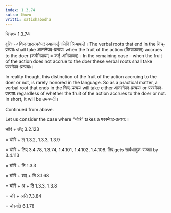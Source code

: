 ```yaml
---
index: 1.3.74
sutra: णिचश्च
vritti: satishabodha
---
```



 णिचश्च 1.3.74 


वृत्तिः --ः णिजन्‍तादात्‍मनेपदं स्‍यात्‍कर्तृगामिनि क्रियाफले। The verbal roots that end in the णिच्-प्रत्ययः shall take आत्मनेपद-प्रत्ययाः when the fruit of the action (क्रियाफलम्) accrues to the doer (कर्त्रभिप्रायम् = कर्तृ-अभिप्रायम्)। In the remaining case – when the fruit of the action does not accrue to the doer these verbal roots shall take परस्मैपद-प्रत्ययाः। 

In reality though, this distinction of the fruit of the action accruing to the doer or not, is rarely honored in the language. So as a practical matter, a verbal root that ends in the णिच्-प्रत्ययः will take either आत्मनेपद-प्रत्ययाः or परस्मैपद-प्रत्ययाः regardless of whether the fruit of the action accrues to the doer or not. In short, it will be उभयपदी। 


Continued from above. 


Let us consider the case where “चोरि” takes a परस्मैपद-प्रत्यय:। 


चोरि + लँट् 3.2.123 

= चोरि + ल् 1.3.2, 1.3.3, 1.3.9 

= चोरि + तिप् 3.4.78, 1.3.74, 1.4.101, 1.4.102, 1.4.108. तिप् gets सार्वधातुक-सञ्ज्ञा by 3.4.113 

= चोरि + ति 1.3.3 

= चोरि + शप् + ति 3.1.68 

= चोरि + अ + ति 1.3.3, 1.3.8 

= चोरे + अति 7.3.84 

= चोरयति 6.1.78 


